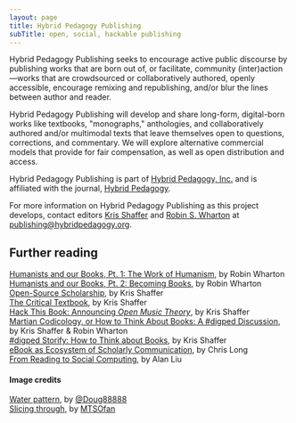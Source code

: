 ```yaml
---
layout: page
title: Hybrid Pedagogy Publishing
subTitle: open, social, hackable publishing
---
```


Hybrid Pedagogy Publishing seeks to encourage active public discourse by publishing works that are born out of, or facilitate, community (inter)action—works that are crowdsourced or collaboratively authored, openly accessible, encourage remixing and republishing, and/or blur the lines between author and reader.

Hybrid Pedagogy Publishing will develop and share long-form, digital-born works like textbooks, "monographs," anthologies, and collaboratively authored and/or multimodal texts that leave themselves open to questions, corrections, and commentary. We will explore alternative commercial models that provide for fair compensation, as well as open distribution and access.

Hybrid Pedagogy Publishing is part of [Hybrid Pedagogy, Inc.](http://www.hybridpedagogy.org) and is affiliated with the journal, [Hybrid Pedagogy](http://www.hybridpedagogy.com).

For more information on Hybrid Pedagogy Publishing as this project develops, contact editors [Kris Shaffer](http://twitter.com/krisshaffer) and [Robin S. Wharton](http://twitter.com/rswharton) at [publishing@hybridpedagogy.org](mailto:publishing@hybridpedagogy.org).

## Further reading

[Humanists and our Books, Pt. 1: The Work of Humanism](http://www.hybridpedagogy.com/journal/humanists-books-pt-1-work-humanism/), by Robin Wharton  
[Humanists and our Books, Pt. 2: Becoming Books](http://www.hybridpedagogy.com/journal/humanists-books-pt-2-becoming-books/), by Robin Wharton  
[Open-Source Scholarship](http://www.hybridpedagogy.com/journal/open-source-scholarship/), by Kris Shaffer  
[The Critical Textbook](http://www.hybridpedagogy.com/journal/critical-textbook/), by Kris Shaffer  
[Hack This Book: Announcing *Open Music Theory*](http://www.hybridpedagogy.com/announcements/hack-book-announcing-open-music-theory/), by Kris Shaffer  
[Martian Codicology, or How to Think About Books: A #digped Discussion](http://www.hybridpedagogy.com/announcements/martian-codicology-think-books-digped-discussion/), by Kris Shaffer & Robin Wharton  
[#digped Storify: How to Think about Books](http://www.hybridpedagogy.com/announcements/digped-storify-think-books/), by Kris Shaffer  
[eBook as Ecosystem of Scholarly Communication](http://www.cplong.org/cplportfolio/dh2013sppp/), by Chris Long  
[From Reading to Social Computing](http://dlsanthology.commons.mla.org/from-reading-to-social-computing/), by Alan Liu  

#### Image credits

[Water pattern](https://www.flickr.com/photos/doug88888/5891638442/), by [@Doug88888](https://www.flickr.com/photos/doug88888/)  
[Slicing through](https://www.flickr.com/photos/mtsofan/3849443997), by [MTSOfan](https://www.flickr.com/photos/mtsofan/)  